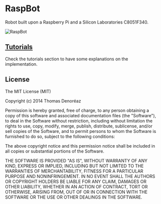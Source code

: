 RaspBot
=======

Robot built upon a Raspberry Pi and a Silicon Laboratories C8051F340.

![RaspBot](https://github.com/ThmX/RaspBot/Tutorials/RaspBot.png "RaspBot")

## [Tutorials](https://github.com/ThmX/RaspBot/Tutorials/)
Check the tutorials section to have some explanations on the implementation.

## License

The MIT License (MIT)

Copyright (c) 2014 Thomas Denoréaz

Permission is hereby granted, free of charge, to any person obtaining a copy of
this software and associated documentation files (the "Software"), to deal in
the Software without restriction, including without limitation the rights to
use, copy, modify, merge, publish, distribute, sublicense, and/or sell copies of
the Software, and to permit persons to whom the Software is furnished to do so,
subject to the following conditions:

The above copyright notice and this permission notice shall be included in all
copies or substantial portions of the Software.

THE SOFTWARE IS PROVIDED "AS IS", WITHOUT WARRANTY OF ANY KIND, EXPRESS OR
IMPLIED, INCLUDING BUT NOT LIMITED TO THE WARRANTIES OF MERCHANTABILITY, FITNESS
FOR A PARTICULAR PURPOSE AND NONINFRINGEMENT. IN NO EVENT SHALL THE AUTHORS OR
COPYRIGHT HOLDERS BE LIABLE FOR ANY CLAIM, DAMAGES OR OTHER LIABILITY, WHETHER
IN AN ACTION OF CONTRACT, TORT OR OTHERWISE, ARISING FROM, OUT OF OR IN
CONNECTION WITH THE SOFTWARE OR THE USE OR OTHER DEALINGS IN THE SOFTWARE.
